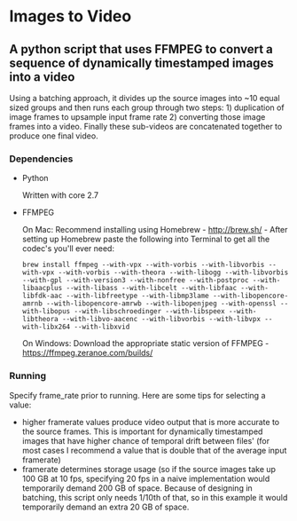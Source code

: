 # Images to Video
## A python script that uses FFMPEG to convert a sequence of dynamically timestamped images into a video
Using a batching approach, it divides up the source images into ~10 equal sized groups and then runs each group through two steps: 1) duplication of image frames to upsample input frame rate 2) converting those image frames into a video. Finally these sub-videos are concatenated together to produce one final video.

### Dependencies
- Python
  
  Written with core 2.7

- FFMPEG
  
  On Mac: Recommend installing using Homebrew - http://brew.sh/ - After setting up Homebrew paste the following into Terminal to get all the codec's you'll ever need:
  ```
  brew install ffmpeg --with-vpx --with-vorbis --with-libvorbis --with-vpx --with-vorbis --with-theora --with-libogg --with-libvorbis --with-gpl --with-version3 --with-nonfree --with-postproc --with-libaacplus --with-libass --with-libcelt --with-libfaac --with-libfdk-aac --with-libfreetype --with-libmp3lame --with-libopencore-amrnb --with-libopencore-amrwb --with-libopenjpeg --with-openssl --with-libopus --with-libschroedinger --with-libspeex --with-libtheora --with-libvo-aacenc --with-libvorbis --with-libvpx --with-libx264 --with-libxvid
  ```

  On Windows: Download the appropriate static version of FFMPEG - https://ffmpeg.zeranoe.com/builds/

### Running
Specify frame_rate prior to running. Here are some tips for selecting a value:
  - higher framerate values produce video output that is more accurate to the source frames. This is important for dynamically timestamped images that have higher chance of temporal drift between files' (for most cases I recommend a value that is double that of the average input framerate)
  - framerate determines storage usage (so if the source images take up 100 GB at 10 fps, specifying 20 fps in a naive implementation would temporarily demand 200 GB of space. Because of designing in batching, this script only needs 1/10th of that, so in this example it would temporarily demand an extra 20 GB of space.

